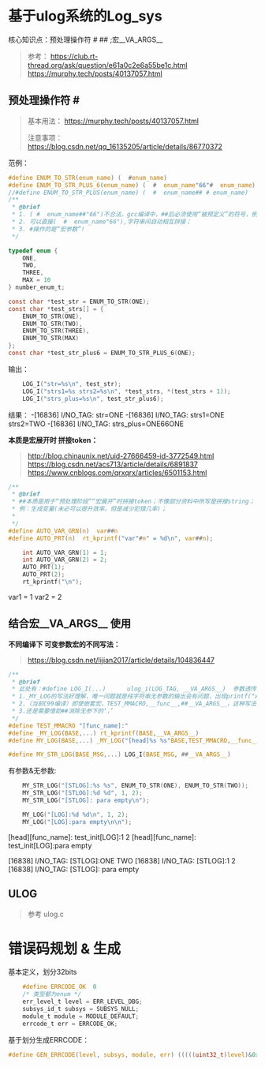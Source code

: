 # 基于ulog系统的Log_sys
核心知识点：预处理操作符 #  ##  ;宏__VA_ARGS__ 
> 参考： 
>   https://club.rt-thread.org/ask/question/e61a0c2e6a55be1c.html
>   https://murphy.tech/posts/40137057.html    

## 预处理操作符 #  ## 
> 基本用法： https://murphy.tech/posts/40137057.html
> 
> 注意事项： https://blog.csdn.net/qq_16135205/article/details/86770372

范例：
```C
#define ENUM_TO_STR(enum_name) (  #enum_name)
#define ENUM_TO_STR_PLUS_6(enum_name) (  #  enum_name"66"#  enum_name)
//#define ENUM_TO_STR_PLUS(enum_name) (  #  enum_name## # enum_name)
/**
 * @brief
 * 1. ( #  enum_name##"66")不合法，gcc编译中，##后必须使用“被预定义”的符号，例如宏定义__VA_ARGS__;
 * 2. 可以直接(  #  enum_name"66"),字符串间自动相互拼接；
 * 3. #操作的是“宏参数”!
 */

typedef enum {
    ONE,
    TWO,
    THREE,
    MAX = 10
} number_enum_t;

const char *test_str = ENUM_TO_STR(ONE);
const char *test_strs[] = {
    ENUM_TO_STR(ONE),
    ENUM_TO_STR(TWO),
    ENUM_TO_STR(THREE),
    ENUM_TO_STR(MAX)
};
const char *test_str_plus6 = ENUM_TO_STR_PLUS_6(ONE);

```
输出：
```C
    LOG_I("str=%s\n", test_str);
    LOG_I("strs1=%s strs2=%s\n", *test_strs, *(test_strs + 1));
    LOG_I("strs_plus=%s\n", test_str_plus6);
```
结果：
-[16836] I/NO_TAG: str=ONE 
-[16836] I/NO_TAG: strs1=ONE strs2=TWO 
-[16836] I/NO_TAG: strs_plus=ONE66ONE 

**本质是宏展开时 拼接token：**
> http://blog.chinaunix.net/uid-27666459-id-3772549.html
> https://blog.csdn.net/acs713/article/details/6891837
> https://www.cnblogs.com/qrxqrx/articles/6501153.html

```C
/**
 * @brief
 * ##本质是用于“预处理阶段”“宏展开”时拼接token；不像部分资料中所写是拼接string；
 * 例：生成变量(未必可以提升效率，但是减少犯错几率)；
 *
 */
#define AUTO_VAR_GRN(n)  var##n
#define AUTO_PRT(n)  rt_kprintf("var"#n" = %d\n", var##n);

    int AUTO_VAR_GRN(1) = 1;
    int AUTO_VAR_GRN(2) = 2;
    AUTO_PRT(1);
    AUTO_PRT(2);
    rt_kprintf("\n");
```
var1 = 1
var2 = 2


## 结合宏__VA_ARGS__ 使用
**不同编译下 可变参数宏的不同写法：**
> https://blog.csdn.net/lijian2017/article/details/104836447
```C
/**
 * @brief
 * 此处有：#define LOG_I(...)      ulog_i(LOG_TAG, __VA_ARGS__)  参数透传；
 * 1._MY_LOG的写法好理解，唯一问题就是纯字符串无参数的输出会有问题，出现printf("xxx",);此类结构
 * 2.（当前C99编译）即使嵌套宏，TEST_MMACRO,__func__,##__VA_ARGS__，这种写法依然会在展开后形成一个单独‘，’
 * 3.还是需要借助##消除无参下的‘，’
 */
#define TEST_MMACRO "[func_name]:"
#define _MY_LOG(BASE,...) rt_kprintf(BASE,__VA_ARGS__)
#define MY_LOG(BASE,...) _MY_LOG("[head]%s %s"BASE,TEST_MMACRO,__func__,##__VA_ARGS__)

#define MY_STR_LOG(BASE_MSG,...) LOG_I(BASE_MSG, ##__VA_ARGS__)

```
有参数&无参数:
```C
    MY_STR_LOG("[STLOG]:%s %s", ENUM_TO_STR(ONE), ENUM_TO_STR(TWO));
    MY_STR_LOG("[STLOG]:%d %d", 1, 2);
    MY_STR_LOG("[STLOG]: para empty\n");

    MY_LOG("[LOG]:%d %d\n", 1, 2);
    MY_LOG("[LOG]:para empty\n\n");

```
[head][func_name]: test_init[LOG]:1 2
[head][func_name]: test_init[LOG]:para empty

[16838] I/NO_TAG: [STLOG]:ONE TWO
[16838] I/NO_TAG: [STLOG]:1 2
[16838] I/NO_TAG: [STLOG]: para empty

## ULOG
> 参考 ulog.c


# 错误码规划 & 生成
基本定义，划分32bits
```C
    #define ERRCODE_OK  0
    /* 类型都为enum */
    err_level_t level = ERR_LEVEL_DBG;
    subsys_id_t subsys = SUBSYS_NULL;
    module_t module = MODULE_DEFAULT;
    errcode_t err = ERRCODE_OK;
```
基于划分生成ERRCODE：
```C
#define GEN_ERRCODE(level, subsys, module, err) (((((uint32_t)level)&0x07) << 28) | ((((uint32_t)subsys)&0x3F) << 22) | ((((uint32_t)module)&0x3F) << 16) | (((uint32_t)err)&0xFFFF))
```

